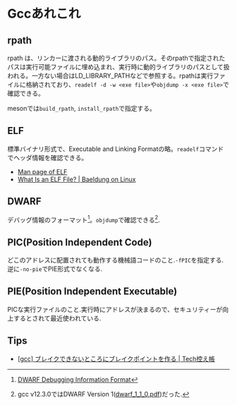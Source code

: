 # Gccあれこれ

## rpath

rpath は、リンカーに渡される動的ライブラリのパス。そのrpathで指定されたパスは実行可能ファイルに埋め込まれ、実行時に動的ライブラリのパスとして扱われる。一方ない場合はLD_LIBRARY_PATHなどで参照する。rpathは実行ファイルに格納されており、`readelf -d -w <exe file>`や`objdump -x <exe file>`で確認できる。

mesonでは`build_rpath`, `install_rpath`で指定する。

## ELF

標準バイナリ形式で、Executable and Linking Formatの略。`readelf`コマンドでヘッダ情報を確認できる。

- [Man page of ELF](https://linuxjm.osdn.jp/html/LDP_man-pages/man5/elf.5.html)
- [What Is an ELF File? | Baeldung on Linux](https://www.baeldung.com/linux/executable-and-linkable-format-file)

## DWARF

デバッグ情報のフォーマット[^1]。`objdump`で確認できる[^2].

[^1]: [DWARF Debugging Information Format](https://dwarfstd.org/)
[^2]: gcc v12.3.0ではDWARF Version 1([dwarf\_1\_1\_0.pdf](https://dwarfstd.org/doc/dwarf_1_1_0.pdf))だった.

## PIC(Position Independent Code)

どこのアドレスに配置されても動作する機械語コードのこと.`-fPIC`を指定する.逆に`-no-pie`でPIE形式でなくなる.

## PIE(Position Independent Executable)

PICな実行ファイルのこと.実行時にアドレスが決まるので、セキュリティーが向上するとされて最近使われている.

## Tips

- [[gcc] ブレイクできないところにブレイクポイントを作る | Tech控え帳](https://www.chihayafuru.jp/tech/index.php/archives/2775)